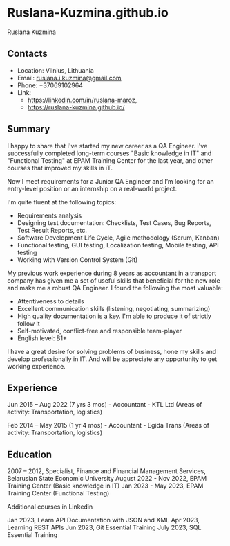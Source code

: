 # Ruslana-Kuzmina.github.io

Ruslana Kuzmina

## Contacts

- Location: Vilnius, Lithuania
- Email: ruslana.i.kuzmina@gmail.com
- Phone: +37069102964
- Link:
    - <https://linkedin.com/in/ruslana-maroz>,
    - <https://ruslana-kuzmina.github.io/>

## Summary

I happy to share that I've started my new career as a QA Engineer. I've successfully
completed long-term courses "Basic knowledge in IT" and "Functional Testing" at EPAM
Training Center for the last year, and other courses that improved my skills in iT.

Now I meet requirements for a Junior QA Engineer and I’m looking for an entry-level
position or an internship on a real-world project.

I'm quite fluent at the following topics:
- Requirements analysis
- Designing test documentation: Checklists, Test Cases, Bug Reports, Test Result
  Reports, etc.
- Software Development Life Cycle, Agile methodology (Scrum, Kanban)
- Functional testing, GUI testing, Localization testing, Mobile testing, API testing
- Working with Version Control System (Git)

My previous work experience during 8 years as accountant in a transport company has
given me a set of useful skills that beneficial for the new role and make me a robust
QA Engineer. I found the following the most valuable:

- Attentiveness to details
- Excellent communication skills (listening, negotiating, summarizing)
- High quality documentation is a key. I'm able to produce it of strictly follow it
- Self-motivated, conflict-free and responsible team-player
- English level: B1+

I have a great desire for solving problems of business, hone my skills and develop
professionally in IT. And will be appreciate any opportunity to get working experience.

## Experience

Jun 2015 – Aug 2022 (7 yrs 3 mos) - Accountant - KTL Ltd 
(Areas of activity: Transportation, logistics)

Feb 2014 – May 2015 (1 yr 4 mos) - Accountant - Egida Trans
(Areas of activity: Transportation, logistics)

## Education

2007 – 2012, Specialist, Finance and Financial Management Services, Belarusian State Economic University
August 2022 - Nov 2022, EPAM Training Center (Basic knowledge in IT)
Jan 2023 - May 2023, EPAM Training Center (Functional Testing)

Additional courses in Linkedin

Jan 2023, Learn API Documentation with JSON and XML
Apr 2023, Learning REST APIs
Jun 2023, Git Essential Training
July 2023, SQL Essential Training


